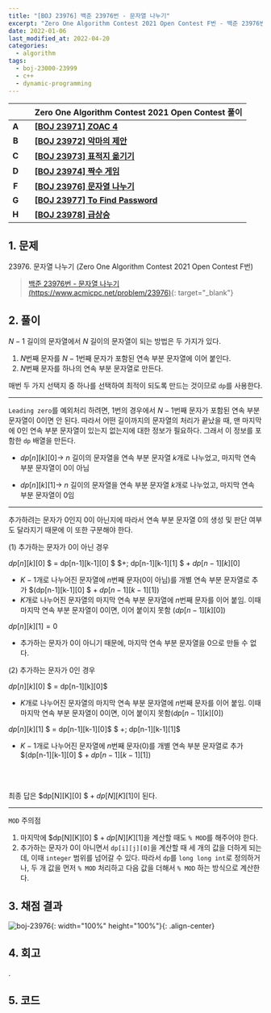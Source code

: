 ```yaml
---
title: "[BOJ 23976] 백준 23976번 - 문자열 나누기"
excerpt: "Zero One Algorithm Contest 2021 Open Contest F번 - 백준 23976번 문자열 나누기 풀이"
date: 2022-01-06
last_modified_at: 2022-04-20
categories:
  - algorithm
tags:
  - boj-23000-23999
  - c++
  - dynamic-programming
---
```


|||Zero One Algorithm Contest 2021 Open Contest 풀이|
|:---:|:---:|:---|
|**A**||**[[BOJ 23971] ZOAC 4](https://burningfalls.github.io/algorithm/boj-23971/)**|
|**B**||**[[BOJ 23972] 악마의 제안](https://burningfalls.github.io/algorithm/boj-23972/)**|
|**C**||**[[BOJ 23973] 표적지 옮기기](https://burningfalls.github.io/algorithm/boj-23973/)**|
|**D**||**[[BOJ 23974] 짝수 게임](https://burningfalls.github.io/algorithm/boj-23974/)**|
|**F**||**[[BOJ 23976] 문자열 나누기](https://burningfalls.github.io/algorithm/boj-23976/)**|
|**G**||**[[BOJ 23977] To Find Password](https://burningfalls.github.io/algorithm/boj-23977/)**|
|**H**||**[[BOJ 23978] 급상승](https://burningfalls.github.io/algorithm/boj-23978/)**|

## 1. 문제
$23976$. 문자열 나누기 (Zero One Algorithm Contest 2021 Open Contest F번)

> [백준 23976번 - 문자열 나누기 (https://www.acmicpc.net/problem/23976)](https://www.acmicpc.net/problem/23976){: target="_blank"}

## 2. 풀이

$N-1$ 길이의 문자열에서 $N$ 길이의 문자열이 되는 방법은 두 가지가 있다.

1.	$N$번째 문자를 $N-1$번째 문자가 포함된 연속 부분 문자열에 이어 붙인다.
2.	$N$번째 문자를 하나의 연속 부분 문자열로 만든다.

매번 두 가지 선택지 중 하나를 선택하여 최적이 되도록 만드는 것이므로 `dp`를 사용한다.

---

`Leading zero`를 예외처리 하려면, $1$번의 경우에서 $N-1$번째 문자가 포함된 연속 부분 문자열이 $0$이면 안 된다. 따라서 어떤 길이까지의 문자열의 처리가 끝났을 때, 맨 마지막에 $0$인 연속 부분 문자열이 있는지 없는지에 대한 정보가 필요하다. 그래서 이 정보를 포함한 `dp` 배열을 만든다.

* $dp[n][k][0] \rightarrow$ $n$ 길이의 문자열을 연속 부분 문자열 $k$개로 나누었고, 마지막 연속 부분 문자열이 $0$이 아님

* $dp[n][k][1] \rightarrow$ $n$ 길이의 문자열을 연속 부분 문자열 $k$개로 나누었고, 마지막 연속 부분 문자열이 $0$임

---

추가하려는 문자가 $0$인지 $0$이 아닌지에 따라서 연속 부분 문자열 $0$의 생성 및 판단 여부도 달라지기 때문에 이 또한 구분해야 한다.

$(1)$	추가하는 문자가 $0$이 아닌 경우

$dp[n][k][0]$ $ = dp[n-1][k-1][0] $ $+\; dp[n-1][k-1][1] $ $+\; dp[n-1][k][0]$

* $K-1$개로 나누어진 문자열에 $n$번째 문자($0$이 아님)를 개별 연속 부분 문자열로 추가 $(dp[n-1][k-1][0] $ $+\; dp[n-1][k-1][1])$
* $K$개로 나누어진 문자열의 마지막 연속 부분 문자열에 $n$번째 문자를 이어 붙임. 이때 마지막 연속 부분 문자열이 $0$이면, 이어 붙이지 못함 $(dp[n-1][k][0])$

$dp[n][k][1] = 0$

* 추가하는 문자가 $0$이 아니기 때문에, 마지막 연속 부분 문자열을 $0$으로 만들 수 없다.

$(2)$	추가하는 문자가 $0$인 경우

$dp[n][k][0]$ $ = dp[n-1][k][0]$

*	$K$개로 나누어진 문자열의 마지막 연속 부분 문자열에 $n$번째 문자를 이어 붙임. 이때 마지막 연속 부분 문자열이 $0$이면, 이어 붙이지 못함$(dp[n-1][k][0])$

$dp[n][k][1]$ $ = dp[n-1][k-1][0]$ $ +\; dp[n-1][k-1][1]$

*	$K-1$개로 나누어진 문자열에 $n$번째 문자($0$)를 개별 연속 부분 문자열로 추가 $(dp[n-1][k-1][0] $ $+\; dp[n-1][k-1][1])$
<br>
<br>

최종 답은 $dp[N][K][0] $ $+\; dp[N][K][1]$이 된다.

---

`MOD` 주의점

1.	마지막에 $dp[N][K][0] $ $+\; dp[N][K][1]$을 계산할 때도 `% MOD`를 해주어야 한다.
1.	추가하는 문자가 $0$이 아니면서 `dp[i][j][0]`을 계산할 때 세 개의 값을 더하게 되는데, 이때 `integer` 범위를 넘어갈 수 있다. 따라서 `dp`를 `long long int`로 정의하거나, 두 개 값을 먼저 `% MOD` 처리하고 다음 값을 더해서 `% MOD` 하는 방식으로 계산한다.

## 3. 채점 결과

![boj-23976](https://user-images.githubusercontent.com/30232837/161004799-6cff06dc-044e-4f34-bab7-12f89ea90e95.png "boj-23976"){: width="100%" height="100%"}{: .align-center}

## 4. 회고

.

## 5. 코드

<script src="https://gist.github.com/BurningFalls/1e96471f09a572a0a5c2b01a8d0b368f.js"></script>